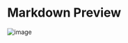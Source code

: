 # Markdown Preview

![image](https://user-images.githubusercontent.com/117094162/216825658-80bdc21d-5e82-4ca2-93a4-5b7a873ed982.png)
